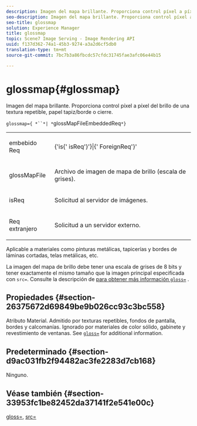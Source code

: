 ```yaml
---
description: Imagen del mapa brillante. Proporciona control píxel a píxel del brillo de una textura repetible, papel tapiz/borde o cierre.
seo-description: Imagen del mapa brillante. Proporciona control píxel a píxel del brillo de una textura repetible, papel tapiz/borde o cierre.
seo-title: glossmap
solution: Experience Manager
title: glossmap
topic: Scene7 Image Serving - Image Rendering API
uuid: f137d362-74a1-45b3-9274-a3a2d6cf5db0
translation-type: tm+mt
source-git-commit: 7bc7b3a86fbcdc57cfdc31745fae3afc06e44b15

---
```



# glossmap{#glossmap}

Imagen del mapa brillante. Proporciona control píxel a píxel del brillo de una textura repetible, papel tapiz/borde o cierre.

`glossmap={ *``*| *`glossMapFileEmbeddedReq`*}`

<table id="simpletable_6AFC3DEB61D647339525C7CFFA052608"> 
 <tr class="strow"> 
  <td class="stentry"> <p><span class="codeph"> <span class="varname"> embebido Req</span></span> </p></td> 
  <td class="stentry"> <p><span class="codeph">{'is{'<span class="varname"> isReq</span>'}'}|{'<span class="varname"> ForeignReq</span>'}' </span> </p></td> 
 </tr> 
 <tr class="strow"> 
  <td class="stentry"> <p><span class="codeph"> <span class="varname"> glossMapFile</span></span> </p></td> 
  <td class="stentry"> <p>Archivo de imagen de mapa de brillo (escala de grises). </p></td> 
 </tr> 
 <tr class="strow"> 
  <td class="stentry"> <p><span class="codeph"> <span class="varname"> isReq</span></span> </p></td> 
  <td class="stentry"> <p>Solicitud al servidor de imágenes. </p></td> 
 </tr> 
 <tr class="strow"> 
  <td class="stentry"> <p><span class="codeph"> <span class="varname"> Req extranjero </span></span> </p></td> 
  <td class="stentry"> <p>Solicitud a un servidor externo. </p></td> 
 </tr> 
</table>

Aplicable a materiales como pinturas metálicas, tapicerías y bordes de láminas cortadas, telas metálicas, etc.

La imagen del mapa de brillo debe tener una escala de grises de 8 bits y tener exactamente el mismo tamaño que la imagen principal especificada con `src=`. Consulte la descripción de [ para obtener más información `gloss=`](../../../../../ir-api/http-protocol/image-rendering-api-ref/c-ir-http-protocol-ref/c-ir-http-protocol-command-reference/r-ir-http-gloss.md#reference-325aef2ee51e4e1584a06047427340ca) .

## Propiedades {#section-26375672d69849be9b026cc93c3bc558}

Atributo Material. Admitido por texturas repetibles, fondos de pantalla, bordes y calcomanías. Ignorado por materiales de color sólido, gabinete y revestimiento de ventanas. See [ `gloss=`](../../../../../ir-api/http-protocol/image-rendering-api-ref/c-ir-http-protocol-ref/c-ir-http-protocol-command-reference/r-ir-http-gloss.md#reference-325aef2ee51e4e1584a06047427340ca) for additional information.

## Predeterminado {#section-d9ac031fb2f94482ac3fe2283d7cb168}

Ninguno.

## Véase también {#section-33953fc1be82452da37141f2e541e00c}

[gloss=](../../../../../ir-api/http-protocol/image-rendering-api-ref/c-ir-http-protocol-ref/c-ir-http-protocol-command-reference/r-ir-http-gloss.md#reference-325aef2ee51e4e1584a06047427340ca), [src=](../../../../../ir-api/http-protocol/image-rendering-api-ref/c-ir-http-protocol-ref/c-ir-http-protocol-command-reference/r-ir-src.md#reference-62c98abad22149d68d405ed6aaff8272)
